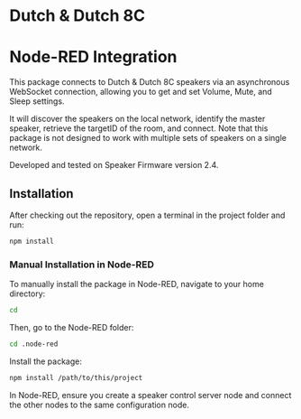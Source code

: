 # Dutch & Dutch 8C
# Node-RED Integration

This package connects to Dutch & Dutch 8C speakers via an asynchronous WebSocket connection, allowing you to get and set Volume, Mute, and Sleep settings.

It will discover the speakers on the local network, identify the master speaker, retrieve the targetID of the room, and connect. Note that this package is not designed to work with multiple sets of speakers on a single network.

Developed and tested on Speaker Firmware version 2.4.

## Installation

After checking out the repository, open a terminal in the project folder and run:

```sh
npm install
```

### Manual Installation in Node-RED

To manually install the package in Node-RED, navigate to your home directory:

```sh
cd
```

Then, go to the Node-RED folder:

```sh
cd .node-red
```

Install the package:

```sh
npm install /path/to/this/project
```

In Node-RED, ensure you create a speaker control server node and connect the other nodes to the same configuration node.
